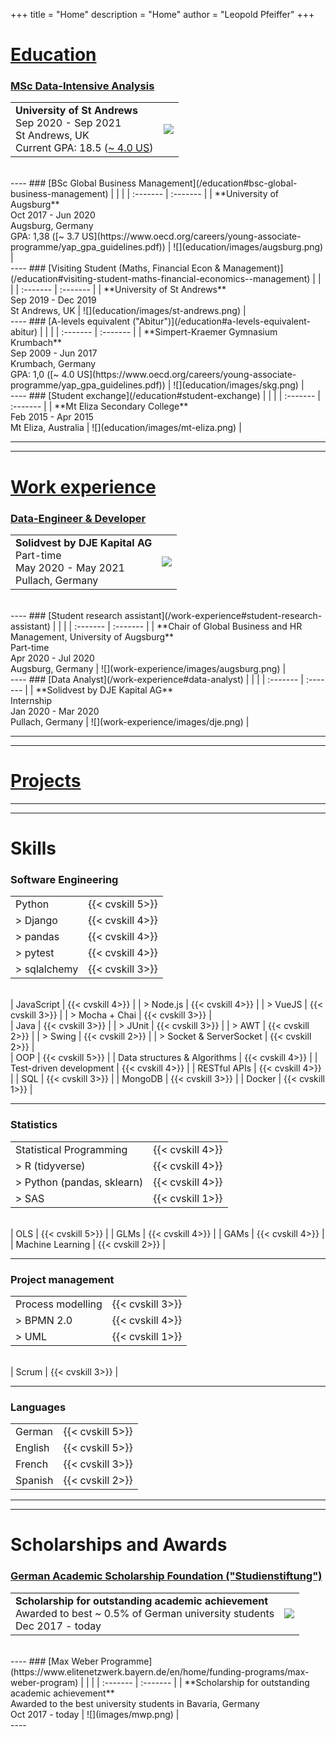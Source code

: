 +++
title = "Home"
description = "Home"
author = "Leopold Pfeiffer"
+++

# [Education](/education)

### [MSc Data-Intensive Analysis](/education#msc-data-intensive-analysis)
|  |  |
| :------- | :------- |
| **University of St Andrews**<br>Sep 2020 - Sep 2021<br>St Andrews, UK<br>Current GPA: 18.5 ([~ 4.0 US](https://www.st-andrews.ac.uk/administration/academicdatateam/assessmentandawards/undergraduateinformation/)) | ![](education/images/st-andrews.png) |
<br>
----
### [BSc Global Business Management](/education#bsc-global-business-management)
|  |  |
| :------- | :------- |
| **University of Augsburg**<br>Oct 2017 - Jun 2020<br>Augsburg, Germany<br>GPA: 1,38 ([~ 3.7 US](https://www.oecd.org/careers/young-associate-programme/yap_gpa_guidelines.pdf)) | ![](education/images/augsburg.png) |
<br>
----
### [Visiting Student (Maths, Financial Econ & Management)](/education#visiting-student-maths-financial-economics--management)
|  |  |
| :------- | :------- |
| **University of St Andrews**<br>Sep 2019 - Dec 2019<br>St Andrews, UK  | ![](education/images/st-andrews.png) |
<br>
----
### [A-levels equivalent ("Abitur")](/education#a-levels-equivalent-abitur)
|  |  |
| :------- | :------- |
| **Simpert-Kraemer Gymnasium Krumbach**<br>Sep 2009 - Jun 2017<br>Krumbach, Germany<br>GPA: 1,0 ([~ 4.0 US](https://www.oecd.org/careers/young-associate-programme/yap_gpa_guidelines.pdf)) | ![](education/images/skg.png) |
<br>
----
### [Student exchange](/education#student-exchange)
|  |  |
| :------- | :------- |
| **Mt Eliza Secondary College**<br>Feb 2015 - Apr 2015<br>Mt Eliza, Australia | ![](education/images/mt-eliza.png) |
<br>

----
----

# [Work experience](/work-experience)

### [Data-Engineer & Developer](/work-experience#data-engineer--developer)
|  |  |
| :------- | :------- |
| **Solidvest by DJE Kapital AG**<br>Part-time<br>May 2020 - May 2021<br>Pullach, Germany | ![](work-experience/images/dje.png) |
<br>
----
### [Student research assistant](/work-experience#student-research-assistant)
|  |  | 
| :------- | :------- |
| **Chair of Global Business and HR Management, University of Augsburg**<br>Part-time<br>Apr 2020 - Jul 2020<br>Augsburg, Germany | ![](work-experience/images/augsburg.png) |
<br>
----
### [Data Analyst](/work-experience#data-analyst)
|  |  | 
| :------- | :------- |
| **Solidvest by DJE Kapital AG**<br>Internship<br>Jan 2020 - Mar 2020<br>Pullach, Germany | ![](work-experience/images/dje.png) |
<br>

----
----

# [Projects](/projects)

----
----

# Skills

### Software Engineering
|  |  |
| :------- | :------- |
| Python | {{< cvskill 5>}} |
| > Django | {{< cvskill 4>}} |
| > pandas | {{< cvskill 4>}} |
| > pytest | {{< cvskill 4>}} |
| > sqlalchemy | {{< cvskill 3>}} |
<br>
| JavaScript | {{< cvskill 4>}} |
| > Node.js | {{< cvskill 4>}} |
| > VueJS | {{< cvskill 3>}} |
| > Mocha + Chai | {{< cvskill 3>}} |
<br>
| Java | {{< cvskill 3>}} |
| > JUnit | {{< cvskill 3>}} |
| > AWT | {{< cvskill 2>}} |
| > Swing | {{< cvskill 2>}} |
| > Socket & ServerSocket | {{< cvskill 2>}} |
<br>
| OOP | {{< cvskill 5>}} |
| Data structures & Algorithms | {{< cvskill 4>}} |
| Test-driven development | {{< cvskill 4>}} |
| RESTful APIs | {{< cvskill 4>}} |
| SQL | {{< cvskill 3>}} |
| MongoDB | {{< cvskill 3>}} |
| Docker | {{< cvskill 1>}} |

----
### Statistics
|  |  |
| :------- | :------- |
| Statistical Programming | {{< cvskill 4>}} |
| > R (tidyverse) | {{< cvskill 4>}} |
| > Python (pandas, sklearn) | {{< cvskill 4>}} |
| > SAS | {{< cvskill 1>}} |
<br>
| OLS | {{< cvskill 5>}} |
| GLMs | {{< cvskill 4>}} |
| GAMs | {{< cvskill 4>}} |
| Machine Learning | {{< cvskill 2>}} |

----
### Project management
|  |  |
| :------- | :------- |
| Process modelling | {{< cvskill 3>}} |
| > BPMN 2.0 | {{< cvskill 4>}} |
| > UML | {{< cvskill 1>}} |
<br>
| Scrum | {{< cvskill 3>}} |

----
### Languages
|  |  |
| :------- | :------- |
| German | {{< cvskill 5>}} |
| English | {{< cvskill 5>}} |
| French | {{< cvskill 3>}} |
| Spanish | {{< cvskill 2>}} |

----
----

# Scholarships and Awards

### [German Academic Scholarship Foundation ("Studienstiftung")](https://www.studienstiftung.de/en/)
|  |  |
| :------- | :------- |
| **Scholarship for outstanding academic achievement**<br>Awarded to best ~ 0.5% of German university students <br>Dec 2017 - today | ![](images/sdv.png) |
<br>
----
### [Max Weber Programme](https://www.elitenetzwerk.bayern.de/en/home/funding-programs/max-weber-program)
|  |  |
| :------- | :------- |
| **Scholarship for outstanding academic achievement**<br>Awarded to the best university students in Bavaria, Germany<br>Oct 2017 - today | ![](images/mwp.png) |
<br>
----
